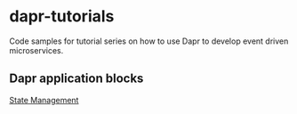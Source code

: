 # dapr-tutorials
Code samples for tutorial series on how to use Dapr to develop event driven microservices.

## Dapr application blocks

[State Management](https://garywoodfine.com/state-management-using-dapr/ "State Management using Dapr")
